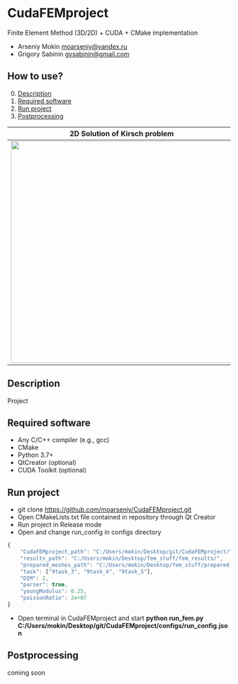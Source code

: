 # CudaFEMproject
Finite Element Method (3D/2D) + CUDA + CMake implementation
* Arseniy Mokin moarseniy@yandex.ru
* Grigory Sabinin gvsabinin@gmail.com

## How to use?
0. [Description](#Description)
1. [Required software](#Required-software)
2. [Run project](#Run-project)
3. [Postprocessing](#Postprocessing)


2D Solution of Kirsch problem  |  3D Solution	       	   |  3D Solution              	
:-----------------------------:|:-------------------------:|:-------------------------:
<img src="https://user-images.githubusercontent.com/44135971/144502755-0cba54a7-e0bf-4187-9dc5-5f43491439fd.jpg" width="500">  |  <img src="https://user-images.githubusercontent.com/44135971/151878668-b4dedb38-d3af-46b8-bf9e-9f80ae676071.png" width="500"> | <img src="https://user-images.githubusercontent.com/44135971/144608765-c2a25a08-a927-4e12-89b3-3eed081d221b.jpg" width="500">

## Description
Project

## Required software
* Any C/C++ compiler (e.g., gcc)
* CMake
* Python 3.7+
* QtCreator (optional)
* CUDA Toolkit (optional)

## Run project
* git clone https://github.com/moarseniy/CudaFEMproject.git
* Open CMakeLists.txt file contained in repository through Qt Creator
* Run project in Release mode
* Open and change run_config in configs directory

```javascript
{
	"CudaFEMproject_path": "C:/Users/mokin/Desktop/git/CudaFEMproject/",
	"results_path": "C:/Users/mokin/Desktop/fem_stuff/fem_results/",
	"prepared_meshes_path": "C:/Users/mokin/Desktop/fem_stuff/prepared_meshes/",
	"task": ["9task_3", "9task_4", "9task_5"],
	"DIM": 2,
	"parser": true,
	"youngModulus": 0.25,
	"poissonRatio": 2e+07
}
```

* Open terminal in CudaFEMproject and start **python run_fem.py C:/Users/mokin/Desktop/git/CudaFEMproject/configs/run_config.json**

## Postprocessing

coming soon




